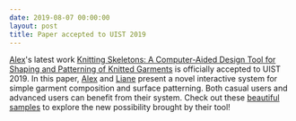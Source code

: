 ```yaml
---
date: 2019-08-07 00:00:00
layout: post
title: Paper accepted to UIST 2019
---
```


[Alex](http://w-x.ch/)'s latest work [Knitting Skeletons: A Computer-Aided Design Tool for Shaping and Patterning of Knitted Garments](http://knitskel.csail.mit.edu/) is officially accepted to UIST 2019. In this paper, [Alex](http://w-x.ch/) and [Liane](http://www.lianemakatura.com/) present a novel interactive system for simple garment composition and surface patterning. Both casual users and advanced users can benefit from their system. Check out these [beautiful samples](http://knitskel.csail.mit.edu/) to explore the new possibility brought by their tool!